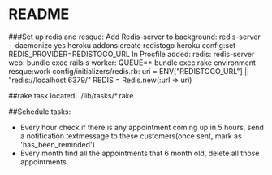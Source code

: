# README

###Set up redis and resque:
Add Redis-server to background: redis-server --daemonize yes
heroku addons:create redistogo
heroku config:set REDIS_PROVIDER=REDISTOGO_URL
In Procfile added:
redis: redis-server
web: bundle exec rails s
worker: QUEUE=* bundle exec rake environment resque:work
config/initializers/redis.rb:
uri = ENV["REDISTOGO_URL"] || "redis://localhost:6379/"
REDIS = Redis.new(:url => uri)

##rake task located: ./lib/tasks/*.rake

##Schedule tasks:
* Every hour check if there is any appointment coming up in 5 hours, send a notification textmessage to these customers(once sent, mark as 'has_been_reminded')
* Every month find all the appointments that 6 month old, delete all those appointments.

